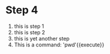 # Step 4
1. this is step 1
2. this is step 2
3. this is yet another step
4. This is a command: 'pwd'{{execute}}